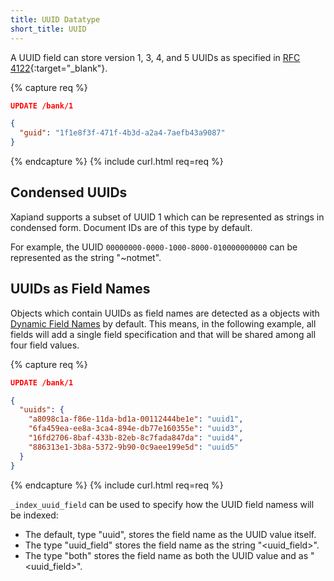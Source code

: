 ```yaml
---
title: UUID Datatype
short_title: UUID
---
```


A UUID field can store version 1, 3, 4, and 5 UUIDs as specified in [RFC 4122]{:target="_blank"}.

{% capture req %}

```json
UPDATE /bank/1

{
  "guid": "1f1e8f3f-471f-4b3d-a2a4-7aefb43a9087"
}
```
{% endcapture %}
{% include curl.html req=req %}


## Condensed UUIDs

Xapiand supports a subset of UUID 1 which can be represented as strings in
condensed form. Document IDs are of this type by default.

For example, the UUID `00000000-0000-1000-8000-010000000000` can be represented
as the string "~notmet".


## UUIDs as Field Names

Objects which contain UUIDs as field names are detected as a objects with
[Dynamic Field Names](../../dynamic-field-names) by default. This means, in the
following example, all fields will add a single field specification and that
will be shared among all four field values.

{% capture req %}

```json
UPDATE /bank/1

{
  "uuids": {
    "a8098c1a-f86e-11da-bd1a-00112444be1e": "uuid1",
    "6fa459ea-ee8a-3ca4-894e-db77e160355e": "uuid3",
    "16fd2706-8baf-433b-82eb-8c7fada847da": "uuid4",
    "886313e1-3b8a-5372-9b90-0c9aee199e5d": "uuid5"
  }
}
```
{% endcapture %}
{% include curl.html req=req %}

`_index_uuid_field` can be used to specify how the UUID field namess will be
indexed:

+ The default, type "uuid", stores the field name as the UUID value itself.
+ The type "uuid_field" stores the field name as the string "<uuid_field>".
+ The type "both" stores the field name as both the UUID value and as "<uuid_field>".


[RFC 4122]: https://tools.ietf.org/html/rfc4122.html
